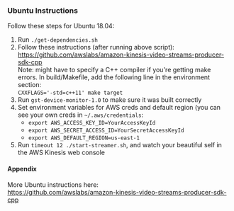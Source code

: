 ### Ubuntu Instructions
Follow these steps for Ubuntu 18.04:
1. Run `./get-dependencies.sh`
2. Follow these instructions (after running above script):  
https://github.com/awslabs/amazon-kinesis-video-streams-producer-sdk-cpp  
Note: might have to specify a C++ compiler if you're getting make errors. In
build/Makefile, add the following line in the environment section:  
`CXXFLAGS='-std=c++11' make target`
3. Run `gst-device-monitor-1.0` to make sure it was built correctly
4. Set environment variables for AWS creds and default region (you can see your own creds in
   `~/.aws/credentials`:
   - `export AWS_ACCESS_KEY_ID=YourAccessKeyId`
   - `export AWS_SECRET_ACCESS_ID=YourSecretAccessKeyId`
   - `export AWS_DEFAULT_REGION=us-east-1`
5. Run `timeout 12 ./start-streamer.sh`, and watch your beautiful self in the AWS Kinesis web console


#### Appendix
More Ubuntu instructions here:  
https://github.com/awslabs/amazon-kinesis-video-streams-producer-sdk-cpp
